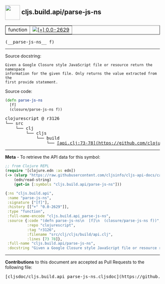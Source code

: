 ## <img width="48px" valign="middle" src="http://i.imgur.com/Hi20huC.png"> cljs.build.api/parse-js-ns

 <table border="1">
<tr>

<td>function</td>
<td><a href="https://github.com/cljsinfo/cljs-api-docs/tree/0.0-2629"><img valign="middle" alt="[+] 0.0-2629" src="https://img.shields.io/badge/+-0.0--2629-lightgrey.svg"></a> </td>
</tr>
</table>

 <samp>
(__parse-js-ns__ f)<br>
</samp>

---




Source docstring:

```
Given a Google Closure style JavaScript file or resource return the namespace
information for the given file. Only returns the value extracted from the
first provide statement.
```

Source code:

```clj
(defn parse-js-ns
  [f]
  (closure/parse-js-ns f))
```

 <pre>
clojurescript @ r3126
└── src
    └── clj
        └── cljs
            └── build
                └── <ins>[api.clj:73-78](https://github.com/clojure/clojurescript/blob/r3126/src/clj/cljs/build/api.clj#L73-L78)</ins>
</pre>


---

__Meta__ - To retrieve the API data for this symbol:

```clj
;; from Clojure REPL
(require '[clojure.edn :as edn])
(-> (slurp "https://raw.githubusercontent.com/cljsinfo/cljs-api-docs/catalog/cljs-api.edn")
    (edn/read-string)
    (get-in [:symbols "cljs.build.api/parse-js-ns"]))
```

```clj
{:ns "cljs.build.api",
 :name "parse-js-ns",
 :signature ["[f]"],
 :history [["+" "0.0-2629"]],
 :type "function",
 :full-name-encode "cljs.build.api_parse-js-ns",
 :source {:code "(defn parse-js-ns\n  [f]\n  (closure/parse-js-ns f))",
          :repo "clojurescript",
          :tag "r3126",
          :filename "src/clj/cljs/build/api.clj",
          :lines [73 78]},
 :full-name "cljs.build.api/parse-js-ns",
 :docstring "Given a Google Closure style JavaScript file or resource return the namespace\ninformation for the given file. Only returns the value extracted from the\nfirst provide statement."}

```

---

__Contributions__ to this document are accepted as Pull Requests to the following file:

 <pre>
[cljsdoc/cljs.build.api_parse-js-ns.cljsdoc](https://github.com/cljsinfo/cljs-api-docs/blob/master/cljsdoc/cljs.build.api_parse-js-ns.cljsdoc)
</pre>


